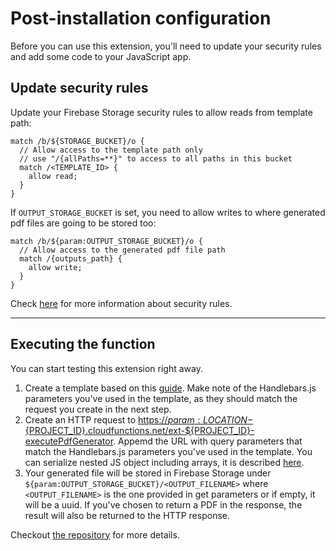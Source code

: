 # Post-installation configuration

Before you can use this extension, you'll need to update your security rules and add some code to your JavaScript app.

## Update security rules

Update your Firebase Storage security rules to allow reads from template path:

    match /b/${STORAGE_BUCKET}/o {
      // Allow access to the template path only
      // use "/{allPaths=**}" to access to all paths in this bucket
      match /<TEMPLATE_ID> {
        allow read;
      }
    }

If `OUTPUT_STORAGE_BUCKET` is set, you need to allow writes to where generated pdf files are going to be stored too:

    match /b/${param:OUTPUT_STORAGE_BUCKET}/o {
      // Allow access to the generated pdf file path
      match /{outputs_path} {
        allow write;
      }
    }

Check [here](https://firebase.google.com/docs/storage/security) for more information about security rules.

---

## Executing the function

You can start testing this extension right away.

1.  Create a template based on this [guide](https://github.com/sassanh/template-to-pdf/blob/main/pdf-generator/PREINSTALL.md). Make note of the Handlebars.js parameters you've used in the template, as they should match the request you create in the next step.
2.  Create an HTTP request to [https://${param:LOCATION}-${PROJECT_ID}.cloudfunctions.net/ext-${PROJECT_ID}-executePdfGenerator]().
    Appemd the URL with query parameters that match the Handlebars.js parameters you've used in the template. You can serialize nested JS object including arrays, it is described [here](https://www.npmjs.com/package/qs).
3.  Your generated file will be stored in Firebase Storage under `${param:OUTPUT_STORAGE_BUCKET}/<OUTPUT_FILENAME>` where `<OUTPUT_FILENAME>` is the one provided in get parameters or if empty, it will be a uuid.
    If you've chosen to return a PDF in the response, the result will also be returned to the HTTP response.

Checkout [the repository](https://github.com/sassanh/template-to-pdf) for more details.

